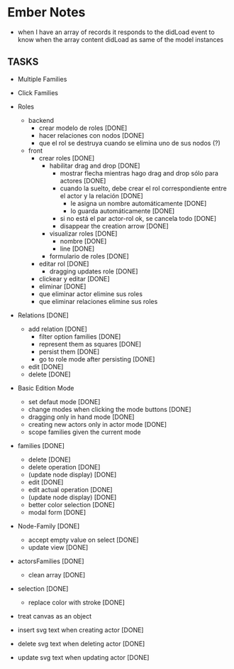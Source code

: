 # Ember Notes

* when I have an array of records it responds to the didLoad event to
  know when the array content didLoad as same of the model instances

## TASKS

* Multiple Families

* Click Families

* Roles
  * backend
    * crear modelo de roles [DONE]
    * hacer relaciones con nodos [DONE]
    * que el rol se destruya cuando se elimina uno de sus nodos (?)
  * front
    * crear roles [DONE]
      * habilitar drag and drop [DONE]
        * mostrar flecha mientras hago drag and drop sólo para actores [DONE]
        * cuando la suelto, debe crear el rol correspondiente entre el actor y
          la relación [DONE]
          * le asigna un nombre automáticamente [DONE]
          * lo guarda automáticamente [DONE]
        * si no está el par actor-rol ok, se cancela todo [DONE]
        * disappear the creation arrow [DONE]
      * visualizar roles [DONE]
        * nombre [DONE]
        * line [DONE]
      * formulario de roles [DONE]
    * editar rol [DONE]
      * dragging updates role [DONE]
    * clickear y editar [DONE]
    * eliminar [DONE]
    * que eliminar actor elimine sus roles
    * que eliminar relaciones elimine sus roles

* Relations [DONE]
  * add relation [DONE]
    * filter option families [DONE]
    * represent them as squares [DONE]
    * persist them [DONE]
    * go to role mode after persisting [DONE]
  * edit [DONE]
  * delete [DONE]

* Basic Edition Mode
  * set defaut mode [DONE]
  * change modes when clicking the mode buttons [DONE]
  * dragging only in hand mode [DONE]
  * creating new actors only in actor mode [DONE]
  * scope families given the current mode

* families [DONE]
  * delete [DONE]
   * delete operation [DONE]
   * (update node display) [DONE]
  * edit [DONE]
   * edit actual operation [DONE]
   * (update node display) [DONE]
  * better color selection [DONE]
  * modal form [DONE]
* Node-Family [DONE]
  * accept empty value on select [DONE]
  * update view [DONE]
* actorsFamilies [DONE]
  * clean array [DONE]
* selection [DONE]
  * replace color with stroke [DONE]

* treat canvas as an object

* insert svg text when creating actor [DONE]
* delete svg text when deleting actor [DONE]
* update svg text when updating actor [DONE]
